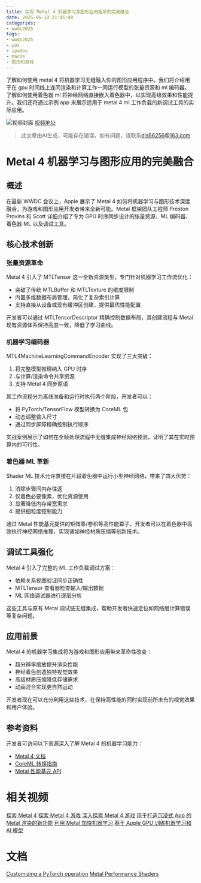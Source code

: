 ```yaml
---
title: 实现 Metal 4 机器学习与图形应用程序的完美融合
date: 2025-06-10 21:46:48
categories:
- wwdc2025
tags:
- wwdc2025
- ios
- ipados
- macos
- 图形和游戏
---
```

了解如何使用 metal 4 将机器学习无缝融入你的图形应用程序中。我们将介绍用于在 gpu 时间线上连同渲染和计算工作一同运行模型的张量资源和 ml 编码器。了解如何使用着色器 ml 将神经网络直接嵌入着色器中，以实现高级效果和性能提升。我们还将通过示例 app 来展示适用于 metal 4 ml 工作负载的新调试工具的实际应用。
<!--more-->

![视频封面](https://devimages-cdn.apple.com/wwdc-services/images/3055294D-836B-4513-B7B0-0BC5666246B0/9975/9975_wide_250x141_2x.jpg)
[视频地址](https://developer.apple.com/cn/videos/play/wwdc2025/262/)
> 此文章由AI生成，可能存在错误，如有问题，请联系[djs66256@163.com](djs66256@163.com)

# Metal 4 机器学习与图形应用的完美融合

## 概述
在最新 WWDC 会议上，Apple 展示了 Metal 4 如何将机器学习与图形技术深度融合，为游戏和图形应用开发者带来全新可能。Metal 框架团队工程师 Preston Provins 和 Scott 详细介绍了专为 GPU 时序同步设计的张量资源、ML 编码器、着色器 ML 以及调试工具。

## 核心技术创新

### 张量资源革命
Metal 4 引入了 MTLTensor 这一全新资源类型，专门针对机器学习工作流优化：
- 突破了传统 MTLBuffer 和 MTLTexture 的维度限制
- 内置多维数据布局管理，简化了复杂索引计算
- 支持直接从设备或现有缓冲区创建，提供最优性能配置

开发者可以通过 MTLTensorDescriptor 精确控制数据布局，其创建流程与 Metal 现有资源体系保持高度一致，降低了学习曲线。

### 机器学习编码器
MTL4MachineLearningCommandEncoder 实现了三大突破：
1. 将完整模型推理纳入 GPU 时序
2. 与计算/渲染命令共享资源
3. 支持 Metal 4 同步原语

其工作流程分为离线准备和运行时执行两个阶段，开发者可以：
- 将 PyTorch/TensorFlow 模型转换为 CoreML 包
- 动态调整输入尺寸
- 通过同步屏障精确控制执行顺序

实战案例展示了如何在全帧处理流程中无缝集成神经网络预测，证明了其在实时预算内的可行性。

### 着色器 ML 革新
Shader ML 技术允许直接在片段着色器中运行小型神经网络，带来了四大优势：
1. 消除步骤间内存往返
2. 仅着色必要像素，优化资源使用
3. 显著降低内存带宽需求
4. 提供细粒度控制能力

通过 Metal 性能基元提供的矩阵乘/卷积等高性能算子，开发者可以在着色器中高效执行神经网络推理，实现诸如神经材质压缩等创新技术。

## 调试工具强化
Metal 4 引入了完整的 ML 工作负载调试方案：
- 依赖关系视图验证同步正确性
- MTLTensor 查看器检查输入/输出数据
- ML 网络调试器进行逐层分析

这些工具与原有 Metal 调试链无缝集成，帮助开发者快速定位如网络层计算错误等复杂问题。

## 应用前景
Metal 4 的机器学习集成将为游戏和图形应用带来革命性改变：
- 超分辨率缩放提升渲染性能
- 神经着色创造独特视觉效果
- 高级材质压缩降低存储需求
- 动画混合实现更自然运动

开发者现在可以充分利用这些技术，在保持高性能的同时实现前所未有的视觉效果和用户体验。

## 参考资料
开发者可访问以下资源深入了解 Metal 4 的机器学习能力：
- [Metal 4 文档](https://developer.apple.com/documentation/Metal)
- [CoreML 转换指南](https://developer.apple.com/documentation/coreml)
- [Metal 性能基元 API](https://developer.apple.com/documentation/metalperformanceshaders)

# 相关视频

[探索 Metal 4](https://developer.apple.com/videos/play/wwdc2025/205)
[探索 Metal 4 游戏](https://developer.apple.com/videos/play/wwdc2025/254)
[深入探索 Metal 4 游戏](https://developer.apple.com/videos/play/wwdc2025/211)
[用于打造沉浸式 App 的 Metal 渲染的新功能](https://developer.apple.com/videos/play/wwdc2025/294)
[利用 Metal 加快机器学习](https://developer.apple.com/videos/play/wwdc2024/10218)
[基于 Apple GPU 训练机器学习和 AI 模型](https://developer.apple.com/videos/play/wwdc2024/10160)

# 文档

[Customizing a PyTorch operation](https://developer.apple.com/documentation/Metal/customizing-a-pytorch-operation)
[Metal Performance Shaders](https://developer.apple.com/documentation/metalperformanceshaders)
